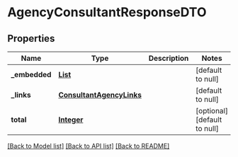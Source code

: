 # AgencyConsultantResponseDTO
## Properties

Name | Type | Description | Notes
------------ | ------------- | ------------- | -------------
**\_embedded** | [**List**](ConsultantAdminResponseDTO.md) |  | [default to null]
**\_links** | [**ConsultantAgencyLinks**](ConsultantAgencyLinks.md) |  | [default to null]
**total** | [**Integer**](integer.md) |  | [optional] [default to null]

[[Back to Model list]](../README.md#documentation-for-models) [[Back to API list]](../README.md#documentation-for-api-endpoints) [[Back to README]](../README.md)

